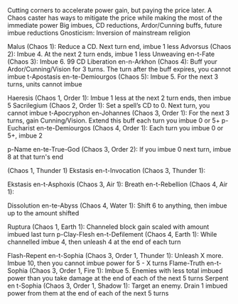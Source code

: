 Cutting corners to accelerate power gain, but paying the price later. A Chaos caster has ways to mitigate the price while making the most of the immediate power
Big imbues, CD reductions, Ardor/Cunning buffs, future imbue reductions
Gnosticism: Inversion of mainstream religion

Malus (Chaos 1): Reduce a CD. Next turn end, imbue 1 less
Advorsus (Chaos 2): Imbue 4. At the next 2 turn ends, imbue 1 less
Unweaving en-t-Fate (Chaos 3): Imbue 6. 99 CD
Liberation en-n-Arkhon (Chaos 4): Buff your Ardor/Cunning/Vision for 3 turns. The turn after the buff expires, you cannot imbue
t-Apostasis en-te-Demiourgos (Chaos 5): Imbue 5. For the next 3 turns, units cannot imbue

Haeresis (Chaos 1, Order 1): Imbue 1 less at the next 2 turn ends, then imbue 5
Sacrilegium (Chaos 2, Order 1): Set a spell’s CD to 0. Next turn, you cannot imbue
t-Apocryphon en-Johannes (Chaos 3, Order 1): For the next 3 turns, gain Cunning/Vision. Extend this buff each turn you imbue 0 or 5+
p-Eucharist en-te-Demiourgos (Chaos 4, Order 1): Each turn you imbue 0 or 5+, imbue 2

p-Name en-te-True-God (Chaos 3, Order 2): If you imbue 0 next turn, imbue 8 at that turn's end

(Chaos 1, Thunder 1)
Ekstasis en-t-Invocation (Chaos 3, Thunder 1): 

Ekstasis en-t-Asphoxis (Chaos 3, Air 1):
Breath en-t-Rebellion (Chaos 4, Air 1):

Dissolution en-te-Abyss (Chaos 4, Water 1): Shift 6 to anything, then imbue up to the amount shifted

Ruptura (Chaos 1, Earth 1): Channeled block gain scaled with amount imbued last turn
p-Clay-Flesh en-t-Defilement (Chaos 4, Earth 1): While channelled imbue 4, then unleash 4 at the end of each turn

Flash-Repent en-t-Sophia (Chaos 3, Order 1, Thunder 1): Unleash X more. Imbue 10, then you cannot imbue power for 5 - X turns
Flame-Truth en-t-Sophia (Chaos 3, Order 1, Fire 1): Imbue 5. Enemies with less total imbued power than you take damage at the end of each of the next 5 turns
Serpent en t-Sophia (Chaos 3, Order 1, Shadow 1): Target an enemy. Drain 1 imbued power from them at the end of each of the next 5 turns